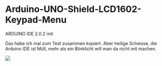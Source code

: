 # Arduino-UNO-Shield-LCD1602-Keypad-Menu

ARDUINO IDE 2.0.2 mit

Das habe ich mal zum Test zusammen kopiert. Aber heilige Scheisse, die Arduino IDE ist Müll, mehr als ein Blinklicht will man da nicht mit machen.

![](FirstProjectEsp32TTGO.jpeg)

